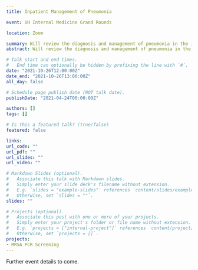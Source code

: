 ```yaml
---
title: Inpatient Management of Pneumonia

event: UH Internal Medicine Grand Rounds

location: Zoom

summary: Will review the diagnosis and management of pneumonia in the inpatient setting. 
abstract: Will review the diagnosis and management of pneumonia in the inpatient setting. 22

# Talk start and end times.
#   End time can optionally be hidden by prefixing the line with `#`.
date: "2021-10-26T12:00:00Z"
date_end: "2021-10-26T13:00:00Z"
all_day: false

# Schedule page publish date (NOT talk date).
publishDate: "2021-04-24T00:00:00Z"

authors: []
tags: []

# Is this a featured talk? (true/false)
featured: false

links:
url_code: ""
url_pdf: ""
url_slides: ""
url_video: ""

# Markdown Slides (optional).
#   Associate this talk with Markdown slides.
#   Simply enter your slide deck's filename without extension.
#   E.g. `slides = "example-slides"` references `content/slides/example-slides.md`.
#   Otherwise, set `slides = ""`.
slides: ""

# Projects (optional).
#   Associate this post with one or more of your projects.
#   Simply enter your project's folder or file name without extension.
#   E.g. `projects = ["internal-project"]` references `content/project/deep-learning/index.md`.
#   Otherwise, set `projects = []`.
projects:
- MRSA PCR Screening
---
```


Further event details to come.
